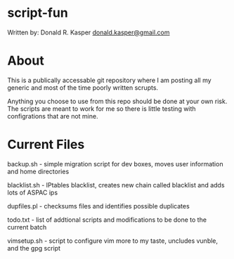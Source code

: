script-fun
==========

Written by: Donald R. Kasper <donald.kasper@gmail.com>

About
=====

This is a publically accessable git repository where I am posting all my
generic and most of the time poorly written scrupts.

Anything you choose to use from this repo should be done at your own risk.
The scripts are meant to work for me so there is little testing with 
configrations that are not mine.

Current Files 
=============
backup.sh - simple migration script for dev boxes, moves user information and home directories

blacklist.sh - IPtables blacklist, creates new chain called blacklist and adds lots of ASPAC ips

dupfiles.pl - checksums files and identifies possible duplicates

todo.txt - list of addtional scripts and modifications to be done to the current batch

vimsetup.sh - script to configure vim more to my taste, uncludes vunble, and the gpg script
